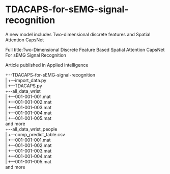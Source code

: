# TDACAPS-for-sEMG-signal-recognition
A new model includes Two-dimensional discrete features and Spatial Attention CapsNet<br>

Full title:Two-Dimensional Discrete Feature Based Spatial Attention CapsNet For sEMG Signal Recognition<br>

Article published in Applied intelligence<br>




+--TDACAPS-for-sEMG-signal-recognition<br>
|      +--import_data.py<br>
|      +--TDACAPS.py<br>
+--all_data_wrist<br>
|      +--001-001-001.mat<br>
|      +--001-001-002.mat<br>
|      +--001-001-003.mat<br>
|      +--001-001-004.mat<br>
|      +--001-001-005.mat<br>
and more<br>
+--all_data_wrist_people<br>
|      +--comp_predict_table.csv<br>
|      +--001-001-001.mat<br>
|      +--001-001-002.mat<br>
|      +--001-001-003.mat<br>
|      +--001-001-004.mat<br>
|      +--001-001-005.mat<br>
and more